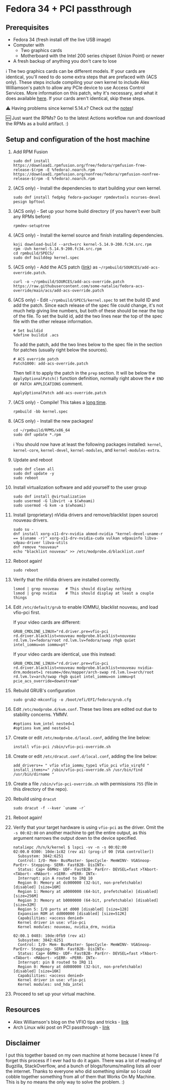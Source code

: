 # Fedora 34 + PCI passthrough

## Prerequisites

- Fedora 34 (fresh install off the live USB image)
- Computer with
  - Two graphics cards
  - Motherboard with the Intel 200 series chipset (Union Point) or newer
- A fresh backup of anything you don't care to lose

:information_source:  The two graphics cards can be different models.  If your cards are identical, you'll need to do some extra steps that are prefaced with (ACS only).  These steps include compiling your own kernel to include Alex Williamson's patch to allow any PCIe device to use Access Control Services.  More information on this patch, why it's necessary, and what it does available [here](https://lkml.org/lkml/2013/5/30/513).  If your cards aren't identical, skip these steps.

:warning:  Having problems since kernel 5.14.x?  Check out the [notes](NOTES.md)!

:new:  Just want the RPMs?  Go to the latest Actions workflow run and download the RPMs as a build artifact. :)

## Setup and configuration of the host machine

1. Add RPM Fusion

    ```shell
    sudo dnf install https://download1.rpmfusion.org/free/fedora/rpmfusion-free-release-$(rpm -E %fedora).noarch.rpm https://download1.rpmfusion.org/nonfree/fedora/rpmfusion-nonfree-release-$(rpm -E %fedora).noarch.rpm
    ```

1. (ACS only) - Install the dependencies to start building your own kernel.

    ```shell
    sudo dnf install fedpkg fedora-packager rpmdevtools ncurses-devel pesign bpftool
    ```

1. (ACS only) - Set up your home build directory (if you haven't ever built any RPMs before)

    ```shell
    rpmdev-setuptree
    ```

1. (ACS only) - Install the kernel source and finish installing dependencies.

    ```shell
    koji download-build --arch=src kernel-5.14.9-200.fc34.src.rpm
    rpm -Uvh kernel-5.14.9-200.fc34.src.rpm
    cd rpmbuild/SPECS/
    sudo dnf builddep kernel.spec
    ```

1. (ACS only) - Add the ACS patch ([link](acs/add-acs-override.patch)) as `~/rpmbuild/SOURCES/add-acs-override.patch`.

    ```shell
    curl -o ~/rpmbuild/SOURCES/add-acs-override.patch https://raw.githubusercontent.com/some-natalie/fedora-acs-override/main/acs/add-acs-override.patch    
    ```

1. (ACS only) - Edit `~/rpmbuild/SPECS/kernel.spec` to set the build ID and add the patch.  Since each release of the spec file could change, it's not much help giving line numbers, but both of these should be near the top of the file.  To set the build id, add the two lines near the top of the spec file with the other release information.

    ```specfile
    # Set buildid
    %define buildid .acs
    ```

    To add the patch, add the two lines below to the spec file in the section for patches (usually right below the sources).

    ```specfile
    # ACS override patch
    Patch1000: add-acs-override.patch
    ```

    Then tell it to apply the patch in the `prep` section. It will be below the `ApplyOptionalPatch()` function definition, normally right above the `# END OF PATCH APPLICATIONS` comment.

    ```specfile
    ApplyOptionalPatch add-acs-override.patch
    ```

1. (ACS only) - Compile!  This takes a [long time](https://xkcd.com/303/).

    ```shell
    rpmbuild -bb kernel.spec
    ```

1. (ACS only) - Install the new packages!

    ```shell
    cd ~/rpmbuild/RPMS/x86_64
    sudo dnf update *.rpm
    ```

    :information_source:  You should now have at least the following packages installed:  `kernel`, `kernel-core`, `kernel-devel`, `kernel-modules`, and `kernel-modules-extra`.

1. Update and reboot

    ```shell
    sudo dnf clean all
    sudo dnf update -y
    sudo reboot
    ```

1. Install virtualization software and add yourself to the user group

    ```shell
    sudo dnf install @virtualization
    sudo usermod -G libvirt -a $(whoami)
    sudo usermod -G kvm -a $(whoami)
    ```

1. Install (proprietary) nVidia drivers and remove/blacklist (open source) nouveau drivers.

    ```shell
    sudo su -
    dnf install xorg-x11-drv-nvidia akmod-nvidia "kernel-devel-uname-r == $(uname -r)" xorg-x11-drv-nvidia-cuda vulkan vdpauinfo libva-vdpau-driver libva-utils
    dnf remove *nouveau*
    echo "blacklist nouveau" >> /etc/modprobe.d/blacklist.conf
    ```

1. Reboot again!

    ```shell
    sudo reboot
    ```

1. Verify that the nVidia drivers are installed correctly.

    ```shell
    lsmod | grep nouveau   # This should display nothing
    lsmod | grep nvidia    # This should display at least a couple things
    ```

1. Edit `/etc/default/grub` to enable IOMMU, blacklist nouveau, and load vfio-pci first.

    If your video cards are different:

    ```shell
    GRUB_CMDLINE_LINUX="rd.driver.pre=vfio-pci rd.driver.blacklist=nouveau modprobe.blacklist=nouveau rd.lvm.lv=fedora/root rd.lvm.lv=fedora/swap rhgb quiet intel_iommu=on iommu=pt"
    ```

    If your video cards are identical, use this instead:

    ```shell
    GRUB_CMDLINE_LINUX="rd.driver.pre=vfio-pci rd.driver.blacklist=nouveau modprobe.blacklist=nouveau nvidia-drm.modeset=1 resume=/dev/mapper/arch-swap rd.lvm.lv=arch/root rd.lvm.lv=arch/swap rhgb quiet intel_iommu=on iommu=pt pcie_acs_override=downstream"
    ```

1. Rebuild GRUB's configuration

    ```shell
    sudo grub2-mkconfig -o /boot/efi/EFI/fedora/grub.cfg
    ```

1. Edit `/etc/modprobe.d/kvm.conf`.  These two lines are edited out due to stability concerns.  YMMV.

    ```shell
    #options kvm_intel nested=1
    #options kvm_amd nested=1
    ```

1. Create or edit `/etc/modprobe.d/local.conf`, adding the line below:

    ```shell
    install vfio-pci /sbin/vfio-pci-override.sh
    ```

1. Create or edit `/etc/dracut.conf.d/local.conf`, adding the line below:

    ```shell
    add_drivers+= " vfio vfio_iommu_type1 vfio_pci vfio_virqfd "
    install_items+=" /sbin/vfio-pci-override.sh /usr/bin/find /usr/bin/dirname "
    ```

1. Create a file `/sbin/vfio-pci-override.sh` with permissions `755` (file in this directory of the repo).

1. Rebuild using `dracut`

    ```shell
    sudo dracut -f --kver `uname -r`
    ```

1. Reboot again!

1. Verify that your target hardware is using `vfio-pci` as the driver.  Omit the `-s 00:02:00` on another machine to get the entire output, as this argument narrows the output down to the device specified.

    ```shell
    nataliepc /h/n/k/kernel $ lspci -vv -n -s 00:02:00
    02:00.0 0300: 10de:1c82 (rev a1) (prog-if 00 [VGA controller])
      Subsystem: 3842:6251
      Control: I/O- Mem- BusMaster- SpecCycle- MemWINV- VGASnoop- ParErr- Stepping- SERR- FastB2B- DisINTx-
      Status: Cap+ 66MHz- UDF- FastB2B- ParErr- DEVSEL=fast >TAbort- <TAbort- <MAbort- >SERR- <PERR- INTx-
      Interrupt: pin A routed to IRQ 10
      Region 0: Memory at dc000000 (32-bit, non-prefetchable) [disabled] [size=16M]
      Region 1: Memory at a0000000 (64-bit, prefetchable) [disabled] [size=256M]
      Region 3: Memory at b0000000 (64-bit, prefetchable) [disabled] [size=32M]
      Region 5: I/O ports at d000 [disabled] [size=128]
      Expansion ROM at dd000000 [disabled] [size=512K]
      Capabilities: <access denied>
      Kernel driver in use: vfio-pci
      Kernel modules: nouveau, nvidia_drm, nvidia

    02:00.1 0403: 10de:0fb9 (rev a1)
      Subsystem: 3842:6251
      Control: I/O- Mem- BusMaster- SpecCycle- MemWINV- VGASnoop- ParErr- Stepping- SERR- FastB2B- DisINTx-
      Status: Cap+ 66MHz- UDF- FastB2B- ParErr- DEVSEL=fast >TAbort- <TAbort- <MAbort- >SERR- <PERR- INTx-
      Interrupt: pin B routed to IRQ 11
      Region 0: Memory at dd080000 (32-bit, non-prefetchable) [disabled] [size=16K]
      Capabilities: <access denied>
      Kernel driver in use: vfio-pci
      Kernel modules: snd_hda_intel
    ```

1. Proceed to set up your virtual machine.

## Resources

- Alex Williamson's blog on the VFIO tips and tricks - [link](https://vfio.blogspot.com/)
- Arch Linux wiki post on PCI passthrough -  [link](https://wiki.archlinux.org/index.php/PCI_passthrough_via_OVMF)

## Disclaimer

I put this together based on my own machine at home because I knew I'd forget this process if I ever had to do it again.  There was a lot of reading of Bugzilla, StackOverflow, and a bunch of blogs/forums/mailing lists all over the internet.  Thanks to everyone who did something similar so I could cobble together something from all of them that Works On My Machine.  This is by no means the only way to solve the problem.  :)

